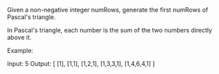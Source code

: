 Given a non-negative integer numRows, generate the first numRows of Pascal's triangle.

In Pascal's triangle, each number is the sum of the two numbers directly above it.

Example:

Input: 5
Output:
	[
		 [1],
		[1,1],
	   [1,2,1],
	  [1,3,3,1],
	 [1,4,6,4,1]
	]
